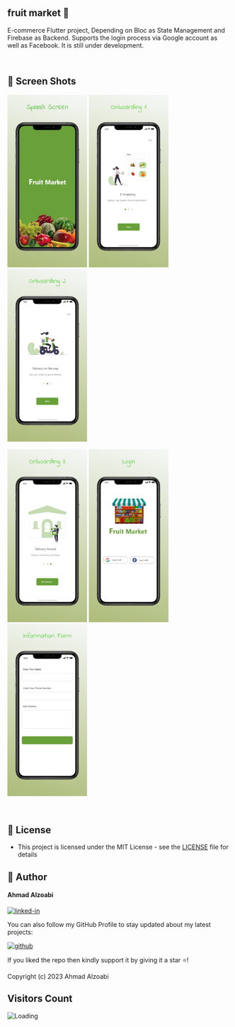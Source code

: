 ## fruit market 🛒

E-commerce Flutter project, Depending on Bloc as State Management and Firebase as Backend.
Supports the login process via Google account as well as Facebook.
It is still under development. 

<br>

## 📱 Screen Shots
<img alt="png" src="Preview/view_1.png" width= "180" /> <img alt="png" src="Preview/view_2.png" width= "180" /> <img alt="png" src="Preview/view_3.png" width= "180" />

<img alt="png" src="Preview/view_4.png" width= "180" /> <img alt="png" src="Preview/view_5.png" width= "180" /> <img alt="png" src="Preview/view_6.png" width= "180" />



<br>

## 🔑 License
- This project is licensed under the MIT License - see the [LICENSE](LICENSE.md) file for details

## 🧑 Author

#### Ahmad Alzoabi
[![linked-in](https://img.shields.io/badge/Linked_In-0077B5?style=for-the-badge&logo=LinkedIn&logoColor=white)](https://www.linkedin.com/in/ahmad-al-zoabi-0623a8233/)

You can also follow my GitHub Profile to stay updated about my latest projects:

[![github](https://img.shields.io/badge/GitHub-000000?style=for-the-badge&logo=GitHub&logoColor=white)](https://github.com/a7madZ3Dev)

If you liked the repo then kindly support it by giving it a star ⭐!

Copyright (c) 2023 Ahmad Alzoabi

## Visitors Count

<img align="left" src = "https://profile-counter.glitch.me/fruit market/count.svg" alt ="Loading">

